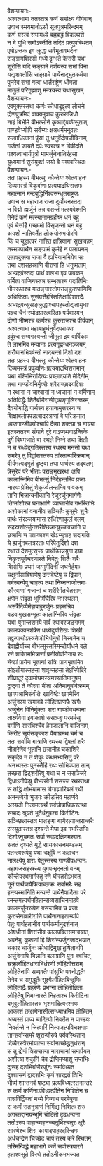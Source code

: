 वैशम्पायनः-  
अश्वत्थामा ततस्तत्र कर्णं सम्प्रेक्ष्य वीर्यवान्  
उवाच स्मयमानोऽसौ सूतपुत्रमरिन्दमम्  
कर्ण यस्त्वं सभामध्ये बह्वबद्धं विकत्थसे  
न मे युधि समोऽस्तीति तदिदं प्रत्युपस्थितम्  
एषोऽन्तक इव क्रुद्धः सर्वभूतावमर्दनः  
सङ्ग्रामशिरसो मध्ये दृम्भते केसरी यथा  
शूरोसि यदि सङ्ग्रामे दर्शयस्व सभां विना  
यद्यशक्तोसि सङ्ग्रामे पार्थेनाद्भुतकर्मणा  
पुनरेव सभां गत्वा धार्तराष्ट्रेण धीमता  
मातुलं परिगृह्याशु मन्त्रयस्व यथासुखम्  
वैशम्पायनः-  
एवमुक्तस्तथा कर्णः क्रोधादुद्वृत्य लोचने  
द्रोणपुत्रमिदं वाक्यमुवाच कुरुसन्निधौ  
नाहं बिभेमि बीभत्सोर्न कृष्णाद्देवकीसुतात्  
पाण्डवेभ्योपि सर्वेभ्यः क्षत्रधर्ममनुव्रतः  
सत्वाधिकानां पुंसां तु धनुर्वेदोपजीविनाम्  
गर्जतां जायते दर्पः स्वरश्च न विषीदति  
पश्यत्वाचार्यपुत्रो मामर्जुनेनातिरंहसा  
युध्यमानं सुसंयुक्तं जयो वै मय्यवस्थितः  
वैशम्पायनः-  
ततः प्रहस्य बीभत्सुः कौन्तेयः श्वेतवाहनः  
दिव्यमस्त्रं विकुर्वाणः प्रत्ययाद्रथिसत्तमः  
महात्मानं मन्दबुद्धिर्निश्वसन्धृतराष्ट्रजः  
उवाच स महाराज राजा दुर्योधनस्तदा  
न विद्मो ह्यर्जुनं तत्र वसन्तं मत्स्यवेश्मनि  
तेनेदं कर्ण मत्स्यानामग्रहीष्म धनं बहु  
एवं चेत्तर्हि गच्छामो विसृजन्तो धनं बहु  
अयशो नातिवर्तेत लोकयोरुभयोरपि  
किं च युद्धात्परं नास्ति क्षत्रियाणां सुखावहम्  
तस्मात्पार्थेन सङ्ग्रामं कुर्महे न पलायनम्  
एतावदुक्त्वा राजा वै ह्यभियानमियेष सः  
तथा दशसहस्राणि वीराणां हि धनुष्मताम्  
अभ्यद्रवंस्तदा पार्थं शलभा इव पावकम्  
वर्मिता वाजिनस्तत्र सम्भृताश्च पदातिभिः  
भीमरूपाश्च मातङ्गास्तोमराङ्कुशपाणिभिः  
अधिष्ठिताः सुसंयत्तैर्हस्तिशिक्षाविशारदैः  
अभ्यद्रवन्सुसङ्क्रुद्धाश्चापहस्तोद्यतायुधाः  
पञ्च चैनं रथोदग्रास्त्वरिताः पर्यवारयन्  
द्रोणो भीष्मश्च कर्णश्च कुरुराजश्च वीर्यवान्  
अश्वत्थामा महाबाहुर्धनुर्वेदपरायणः  
इषूंश्च सम्यगस्यन्तो जीमूता इव वार्षिकाः  
ते लाभमिव मन्वानाः प्रत्यगृह्णन्धनञ्जयम्  
शरौघानभिवर्षन्तो नादयन्तो दिशो दश  
ततः प्रहस्य बीभत्सुः कौन्तेयः श्वेतवाहनः  
दिव्यमस्त्रं प्रकुर्वाणः प्रत्ययाद्रथिसत्तमान्  
यथा रश्मिभिरादित्यः प्रच्छादयति मेदिनीम्  
तथा गाण्डीवनिर्मुक्तैः शरैराच्छादयद्दिशः  
न रथानां न चाश्वानां न ध्वजानां न वर्मिणाम्  
अतिविद्धैः शितैर्बाणैरासीद्द्व्यङ्गुलिरन्तरम्  
दैवयोगाद्धि पार्थस्य हयानामुत्तरस्य च  
शिक्षाबलोपपन्नत्वादस्त्राणां वै परिक्रमात्  
ध्वजगाण्डीवयोश्चापि दैव्या शक्त्या च मायया  
इतस्ततश्च संयाने दूरे वाऽप्यथवाऽन्तिके  
दुर्गे विषमजाते वा स्थले निम्ने तथा क्षितौ  
न च रुध्येद्गतिस्तस्य रथस्य मनसो यथा  
समरेषु तु विद्वांसस्तस्य तांस्तान्परिक्रमान्  
वीर्यमत्यद्भुतं दृष्ट्वा तथा पार्थस्य तद्बलम्  
त्रेसुरेवं परे भीताः पराङ्मुखरथा अपि  
कालाग्निमिव बीभत्सुं निर्दहन्तमिव प्रजाः  
नारयः प्रेक्षितुं शेकुर्ज्वलन्तमिव पावकम्  
तानि भिन्नान्यनीकानि रेजुरर्जुनमार्गणैः  
तिग्मांशोश्च घनाभ्राणि व्याप्तानीव गभस्तिभिः  
अशोकानां वनानीव सञ्चितैः कुसुमैः शुभैः  
पार्थः संरञ्जयामास रुधिरेणाकुलं बलम्  
सहस्रशोऽर्जुनशरैश्छिन्नान्युच्चावचानि च  
छत्राणि च पताकाश्च खेऽभ्युवाह सदागतिः  
ये ह्यर्जुनबलत्रस्ताः परिपेतुर्दिशो दश  
रथात्तं देशमुत्सृज्य पार्थच्छिन्नयुगा हयाः  
निकृत्तपूर्वचरणास्ते निपेतुः शितैः शरैः  
शिरोभिः प्रथमं जग्मुर्मेदिनीं जघनैर्हयाः  
चक्षुर्नासाविषाणेषु दन्तवेष्टेषु च द्विपान्  
मर्मस्वन्येषु चाहत्य तथा निघ्नन्गजोत्तमाः  
कौरवाणां गजानां च शरीरैर्गतचेतसाम्  
क्षणेन संवृता भूमिर्मेघैरिव नभस्थलम्  
अस्त्रैर्दिव्यैर्महाबाहुरर्जुनः प्रहसन्निव  
बडवामुखसम्भूतः कालाग्निरिव संवृतः  
यथा युगान्तसमये सर्वं स्थावरजङ्गमम्  
कालपक्वमशेषेण धक्ष्येदुग्रशिखः शिखी  
तद्वत्पार्थोऽस्त्रतेजोभिर्धनुषो निस्वनेन च  
दैवाद्वीर्याच्च बीभत्सुस्तस्मिन्दौर्योधने बले  
रणे शक्तिममित्राणां प्रणीयोपनिनाय सः  
चेष्टां प्रायेण भूतानां रात्रिः प्राणभृतामिव  
सोऽतीयात्सहसा शत्रून्सहसा तेऽभिपेदिरे  
शीघ्रादूरं दृढामोघमस्त्रमस्यातिमानुषम्  
दृष्ट्वा ते कौरवा भीता अतिमानुषविक्रमम्  
खगपत्राभिसंवीतैः खाविष्टैः खगमैरिव  
अर्जुनस्य खमावव्रे लोहितप्राणपैः खगैः  
अर्जुनेन विनिर्मुक्ताः शरा गाण्डीवधन्वना  
तार्क्ष्यवेगा इवाकाशे ससञ्जुः परमर्मसु  
वर्माणि सारथिश्चैव हेमजालानि वाजिनाम्  
किरीटं सूर्यसङ्काशं वैयाघ्रमथ चर्म च  
ततः सर्वाणि गात्राणि रथस्य द्विषतां शरैः  
नीहारेणेव भूतानि छन्नानीह चकाशिरे  
सकृदेव न तं शेकुः कथमभ्यसितुं परे  
अनभ्यस्तः पुनस्तैर्हि रथः सोभिपपात तान्  
तच्छरा द्विट्शरीरेषु यथा च न ससञ्जिरे  
द्विधाऽनीकेषु बीभत्सोर्न ससज्ज रथस्तथा  
स तद्धि क्षोभयामास विगाह्यारिबलं रथी  
अनन्तवेगो भुजगः क्रीडन्निव महार्णवे  
अस्यतो नित्यमत्यर्थं सर्वघोषाधिकस्तथा  
सन्नादः श्रूयते भूतैर्धनुषश्च किरीटिनः  
सञ्च्छिन्नास्तत्र मातङ्गा बाणैरल्पान्तरान्तरैः  
संस्यूतास्तत्र दृश्यन्ते मेघा इव गभस्तिभिः  
दिशोऽनुभ्रमतः सर्वा सव्यदक्षिणमस्यतः  
सततं दृश्यते युद्धे सायकासनमण्डलम्  
पतन्त्यरूपेषु यथा चक्षूंषि न कदाचन  
नालक्ष्येषु शराः पेतुस्तस्य गाण्डीवधन्वनः  
महागजसहस्रस्य युगपन्मृद्नतो वनम्  
कौन्तेयरथमार्गस्तु रणे घोरतरोऽभवत्  
नूनं पार्थजयैषित्वाच्छक्रः सर्वामरैः सह  
हन्त्यस्मानिति मन्यन्ते पार्थेनैवार्दिताः परे  
घ्नन्तमत्यर्थमहितान्सव्यसाचिनमाहवे  
कालमर्जुनरूपेण ग्रसन्तमिव च प्रजाः  
कुरुसेनाशरीराणि पार्थेनानाहतान्यपि  
पेतुः पार्थहतानीव पार्थकर्मानुदर्शनात्  
ओषधीनां शिरांसीव कालपक्तिसमन्वयात्  
अवनेमुः कुरूणां हि शिरांस्यर्जुनजाद्भयात्  
चकार चार्जुनः क्रोधाद्विमुखान्रुषितानपि  
अर्जुनेनापि भिन्नानि बलाग्राणि पुनः क्वचित्  
चक्रुर्लोहितधाराभिर्धरणीं लोहितोत्तराम्  
लोहितेनापि सम्पृक्तैः पांसुभिः पवनोद्धतैः  
तेनैव च समुद्धूतैः सूक्ष्मैर्लोहितबिन्दुभिः  
लोहितार्द्रैः प्रहरणैः प्रभग्ना लोहितोक्षिताः  
लोहितेषु निमग्नास्ते निहताश्च किरीटिना  
बभूवुर्लोहितास्तत्र भृशमादित्यरश्मयः  
आकाशं तत्क्षणेनासीत्सन्ध्याभ्रमिव लोहितम्  
अप्यस्तं प्राप्य चादित्यो निवर्तेत न पाण्डवः  
निवर्तन्ते न जित्वारिं नित्यजल्पविचक्षणाः  
तान्सर्वान्समरे शूरान्पौरुषे पर्यवस्थितान्  
दिव्यैरस्त्रैरमोघात्मा सर्वानार्च्छद्धनुर्धरान्  
स तु द्रोणं त्रिसप्तत्या नाराचानां समार्पयत्  
अशीत्या शकुनिं चैव द्रौणिमप्याशु सप्तभिः  
दुःसहं दशभिर्बाणैरर्जुनः समविध्यत  
दुश्शासनं द्वादशभिः कृपं शारद्वतं त्रिभिः  
भीष्मं शान्तनवं षष्ट्या प्रत्यविध्यत्स्तनान्तरे  
स कर्णं कर्णिनाऽविध्यत्पीतेन निशितेन च  
वासविर्द्विषतां मध्ये विव्याध परमेषुणा  
स कर्णं सतनुत्राणं निर्भिद्य निशितः शरः  
अगच्छद्दानयन्भूमिं चोदितो दृढधन्वना  
ततोऽस्य वाहान्व्यहनच्चतुर्भिश्चतुरः क्षुरैः  
सारथेश्च शिरः कायादपाहरदरिन्दमः  
अर्धचन्द्रेण चिच्छेद चापं तस्य करे स्थितम्  
तस्मिन्विद्धे महाभागे कर्णे सर्वास्त्रपारगे  
हताश्वसूते विरथे ततोऽनीकमभज्यत  
